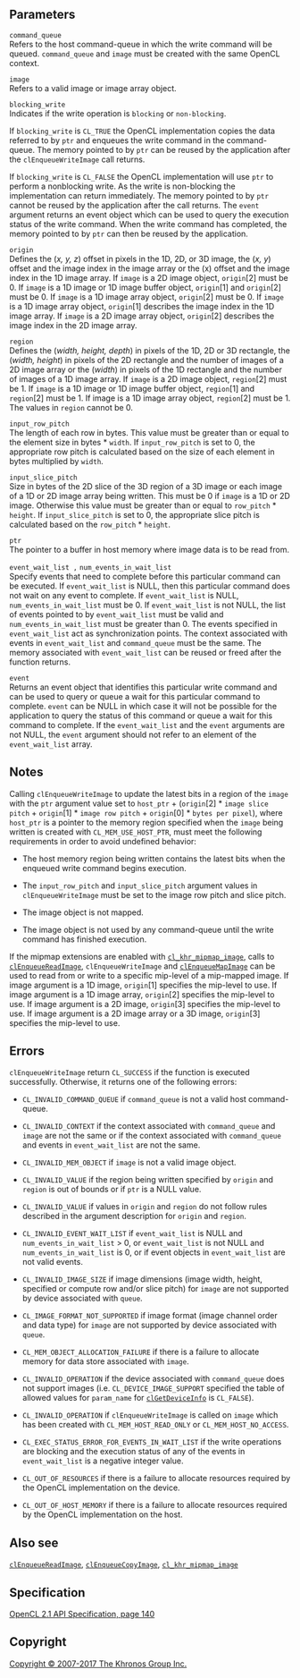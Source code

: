 Parameters
----------

`command_queue`  
Refers to the host command-queue in which the write command will be
queued. `command_queue` and `image` must be created with the same OpenCL
context.

`image`  
Refers to a valid image or image array object.

`blocking_write`  
Indicates if the write operation is `blocking` or `non-blocking`.

If `blocking_write` is `CL_TRUE` the OpenCL implementation copies the
data referred to by `ptr` and enqueues the write command in the
command-queue. The memory pointed to by `ptr` can be reused by the
application after the `clEnqueueWriteImage` call returns.

If `blocking_write` is `CL_FALSE` the OpenCL implementation will use
`ptr` to perform a nonblocking write. As the write is non-blocking the
implementation can return immediately. The memory pointed to by `ptr`
cannot be reused by the application after the call returns. The `event`
argument returns an event object which can be used to query the
execution status of the write command. When the write command has
completed, the memory pointed to by `ptr` can then be reused by the
application.

`origin`  
Defines the (*x, y, z*) offset in pixels in the 1D, 2D, or 3D image, the
(*x, y*) offset and the image index in the image array or the (x) offset
and the image index in the 1D image array. If `image` is a 2D image
object, `origin`\[2\] must be 0. If `image` is a 1D image or 1D image
buffer object, `origin`\[1\] and `origin`\[2\] must be 0. If `image` is
a 1D image array object, `origin`\[2\] must be 0. If `image` is a 1D
image array object, `origin`\[1\] describes the image index in the 1D
image array. If `image` is a 2D image array object, `origin`\[2\]
describes the image index in the 2D image array.

`region`  
Defines the (*width, height, depth*) in pixels of the 1D, 2D or 3D
rectangle, the (*width, height*) in pixels of the 2D rectangle and the
number of images of a 2D image array or the (*width*) in pixels of the
1D rectangle and the number of images of a 1D image array. If `image` is
a 2D image object, `region`\[2\] must be 1. If `image` is a 1D image or
1D image buffer object, `region`\[1\] and `region`\[2\] must be 1. If
image is a 1D image array object, `region`\[2\] must be 1. The values in
`region` cannot be 0.

`input_row_pitch`  
The length of each row in bytes. This value must be greater than or
equal to the element size in bytes \* `width`. If `input_row_pitch` is
set to 0, the appropriate row pitch is calculated based on the size of
each element in bytes multiplied by `width`.

`input_slice_pitch`  
Size in bytes of the 2D slice of the 3D region of a 3D image or each
image of a 1D or 2D image array being written. This must be 0 if `image`
is a 1D or 2D image. Otherwise this value must be greater than or equal
to `row_pitch` \* `height`. If `input_slice_pitch` is set to 0, the
appropriate slice pitch is calculated based on the `row_pitch` \*
`height`.

`ptr`  
The pointer to a buffer in host memory where image data is to be read
from.

`event_wait_list ,` `num_events_in_wait_list`  
Specify events that need to complete before this particular command can
be executed. If `event_wait_list` is NULL, then this particular command
does not wait on any event to complete. If `event_wait_list` is NULL,
`num_events_in_wait_list` must be 0. If `event_wait_list` is not NULL,
the list of events pointed to by `event_wait_list` must be valid and
`num_events_in_wait_list` must be greater than 0. The events specified
in `event_wait_list` act as synchronization points. The context
associated with events in `event_wait_list` and `command_queue` must be
the same. The memory associated with `event_wait_list` can be reused or
freed after the function returns.

`event`  
Returns an event object that identifies this particular write command
and can be used to query or queue a wait for this particular command to
complete. `event` can be NULL in which case it will not be possible for
the application to query the status of this command or queue a wait for
this command to complete. If the `event_wait_list` and the `event`
arguments are not NULL, the `event` argument should not refer to an
element of the `event_wait_list` array.

Notes
-----

Calling `clEnqueueWriteImage` to update the latest bits in a region of
the `image` with the `ptr` argument value set to `host_ptr` +
(`origin`\[2\] \* `image slice pitch` + `origin`\[1\] \*
`image row pitch` + `origin`\[0\] \* `bytes per pixel`), where
`host_ptr` is a pointer to the memory region specified when the `image`
being written is created with `CL_MEM_USE_HOST_PTR`, must meet the
following requirements in order to avoid undefined behavior:

-   The host memory region being written contains the latest bits when
    the enqueued write command begins execution.

-   The `input_row_pitch` and `input_slice_pitch` argument values in
    `clEnqueueWriteImage` must be set to the image row pitch and slice
    pitch.

-   The image object is not mapped.

-   The image object is not used by any command-queue until the write
    command has finished execution.

If the mipmap extensions are enabled with
[`cl_khr_mipmap_image`](cl_khr_mipmap_image.html), calls to
[`clEnqueueReadImage`](clEnqueueReadImage.html), `clEnqueueWriteImage`
and [`clEnqueueMapImage`](clEnqueueMapImage.html) can be used to read
from or write to a specific mip-level of a mip-mapped image. If image
argument is a 1D image, `origin`\[1\] specifies the mip-level to use. If
image argument is a 1D image array, `origin`\[2\] specifies the
mip-level to use. If image argument is a 2D image, `origin`\[3\]
specifies the mip-level to use. If image argument is a 2D image array or
a 3D image, `origin`\[3\] specifies the mip-level to use.

Errors
------

`clEnqueueWriteImage` return `CL_SUCCESS` if the function is executed
successfully. Otherwise, it returns one of the following errors:

-   `CL_INVALID_COMMAND_QUEUE` if `command_queue` is not a valid host
    command-queue.

-   `CL_INVALID_CONTEXT` if the context associated with `command_queue`
    and `image` are not the same or if the context associated with
    `command_queue` and events in `event_wait_list` are not the same.

-   `CL_INVALID_MEM_OBJECT` if `image` is not a valid image object.

-   `CL_INVALID_VALUE` if the region being written specified by `origin`
    and `region` is out of bounds or if `ptr` is a NULL value.

-   `CL_INVALID_VALUE` if values in `origin` and `region` do not follow
    rules described in the argument description for `origin` and
    `region`.

-   `CL_INVALID_EVENT_WAIT_LIST` if `event_wait_list` is NULL and
    `num_events_in_wait_list` &gt; 0, or `event_wait_list` is not NULL
    and `num_events_in_wait_list` is 0, or if event objects in
    `event_wait_list` are not valid events.

-   `CL_INVALID_IMAGE_SIZE` if image dimensions (image width, height,
    specified or compute row and/or slice pitch) for `image` are not
    supported by device associated with `queue`.

-   `CL_IMAGE_FORMAT_NOT_SUPPORTED` if image format (image channel order
    and data type) for `image` are not supported by device associated
    with `queue`.

-   `CL_MEM_OBJECT_ALLOCATION_FAILURE` if there is a failure to allocate
    memory for data store associated with `image`.

-   `CL_INVALID_OPERATION` if the device associated with `command_queue`
    does not support images (i.e. `CL_DEVICE_IMAGE_SUPPORT` specified
    the table of allowed values for `param_name` for
    [`clGetDeviceInfo`](clGetDeviceInfo.html) is `CL_FALSE`).

-   `CL_INVALID_OPERATION` if `clEnqueueWriteImage` is called on `image`
    which has been created with `CL_MEM_HOST_READ_ONLY` or
    `CL_MEM_HOST_NO_ACCESS`.

-   `CL_EXEC_STATUS_ERROR_FOR_EVENTS_IN_WAIT_LIST` if the write
    operations are blocking and the execution status of any of the
    events in `event_wait_list` is a negative integer value.

-   `CL_OUT_OF_RESOURCES` if there is a failure to allocate resources
    required by the OpenCL implementation on the device.

-   `CL_OUT_OF_HOST_MEMORY` if there is a failure to allocate resources
    required by the OpenCL implementation on the host.

Also see
--------

[`clEnqueueReadImage`](clEnqueueReadImage.html),
[`clEnqueueCopyImage`](clEnqueueCopyImage.html),
[`cl_khr_mipmap_image`](cl_khr_mipmap_image.html)

Specification
-------------

[OpenCL 2.1 API Specification, page
140](https://www.khronos.org/registry/cl/specs/opencl-2.1.pdf#page=140)

Copyright
---------

[Copyright © 2007-2017 The Khronos Group Inc.](copyright.html)
